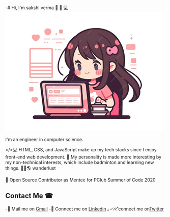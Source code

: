 -# Hi, I'm sakshi verma 👋 👩 💻
<img src="girl.jpg">


I'm an engineer in computer science.

</>💻 HTML, CSS, and JavaScript make up my tech stacks since I enjoy front-end web development.
🎫 My personality is made more interesting by my non-technical interests, which include badminton and learning new things.
🧳🛫🌎 wanderlust

🔖 Open Source Contributor as Mentee for PClub Summer of Code 2020

## Contact Me ☎
 -📧 Mail me on [Gmail](vermasakshi7750@gmai.com)
 -🔗 Connect me on [Linkedin](https://www.linkedin.com/in/sakshi-verma-52a16023a/)
 ｡⋆୨୧˚connect me on[Twitter](https://twitter.com/sakshiv89231873)
